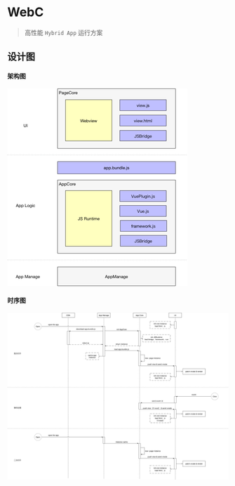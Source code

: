 # WebC

> 高性能 `Hybrid App` 运行方案

## 设计图

#### 架构图

![架构图](https://github.com/JesonRondo/webc/blob/master/doc/img/%E6%9E%B6%E6%9E%84%E5%9B%BE.png?raw=true)

#### 时序图

![时序图](https://github.com/JesonRondo/webc/blob/master/doc/img/%E6%97%B6%E5%BA%8F%E5%9B%BE.png?raw=true)
